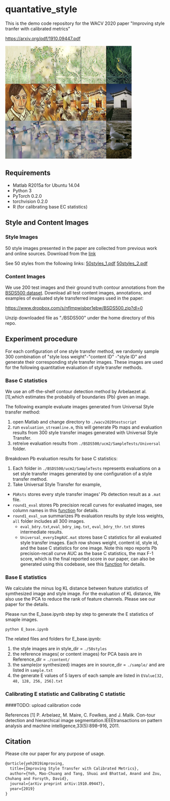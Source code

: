 # quantative_style

This is the demo code repository for the WACV 2020 paper "Improving style tranfer with calibrated metrics"

https://arxiv.org/pdf/1910.09447.pdf

<img src='teasor.png' width=400>

## Requirements
- Matlab R2015a for Ubuntu 14.04 
- Python 3
- PyTorch 0.2.0
- torchvision 0.2.0
- R (for calibrating base EC statistics)

## Style and Content Images
### Style Images
50 style images presented in the paper are collected from previous work and online sources. 
Download from the [link](https://www.dropbox.com/s/v6mrsdo12s459nm/50styles.zip?dl=0])

See 50 styles from the following links:
[50styles_1.pdf](https://github.com/stringtron/quantative_style/files/4075093/50styles_1.pdf) 
[50styles_2.pdf](https://github.com/stringtron/quantative_style/files/4075094/50styles_2.pdf)


### Content Images 
We use 200 test images and their ground truth contour annotations from the [BSDS500 dataset](https://www2.eecs.berkeley.edu/Research/Projects/CS/vision/grouping/resources.html).
Download all test content images, annotations, and examples of evaluated style transferred images used in the paper: 

https://www.dropbox.com/s/nflmpwisbpr1ebw/BSDS500.zip?dl=0

Unzip downloaded file as "./BSDS500" under the home directory of this repo. 

## Experiment procedure
For each configuration of one style transfer method, we randomly sample 300 combination of "style loss weight"-"content ID" -"style ID" and generate their corresponding style transfer images. These images are used for the following quantitative evaluation of style transfer methods.

### Base C statistics 
We use an off-the-shelf contour detection method by Arbelaezet al. [1],which estimates the probabiliy of boundaries (Pb) given an image.

The following example evaluate images generated from Universal Style transfer method: 
1. open Matlab and change directory to `./wacv2020testscript`
2. run `evaluation_streamline.m`, this will generate Pb maps and evaluation results from 300 style transfer images generated with Universal Style Transfer.
3. retreive evaluation results from `./BSDS500/ucm2/SampleTests/Universal` folder.

Breakdown Pb evaluation results for base C statistics:
1. Each folder in `./BSDS500/ucm2/SampleTests` represents evaluations on a set style transfer images generated by one configuration of a style transfer method.
2. Take Universal Style Transfer for example,
  - `PbRsts` stores every style transfer images' Pb detection result as a `.mat` file.
  - `round1_eval` stores Pb precision recall curves for evaluated images, see column names in this [function](https://github.com/stringtron/quantative_style/blob/master/bench/benchmarks/evaluation_bdry_image.m) for details.
  - `round1_eval_sum` summarizes Pb evaluation results by style loss weights, `all` folder includes all 300 images.
      - `eval_bdry.txt`,`eval_bdry_img.txt`, `eval_bdry_thr.txt` stores intermediate results.
      - `Universal_everyImgAUC.mat` stores base C statistics for all evaluated style transfer images. Each row shows weight, content id, style id, and the base C statistics for one image. Note this repo reports Pb precision-recall curve AUC as the base C statistics, the max F-1 score, which is the final reported score in our paper, can also be generated using this codebase, see this [function](https://github.com/stringtron/quantative_style/blob/master/bench/benchmarks/collect_eval_bdry.m) for details. 



### Base E statistics

We calculate the minus log KL distance between feature statistics of symthesized image and style image. For the evaluation of KL distance, We also use the PCA to reduce the rank of feature channels. Please see our paper for the details. 

Please run the E_base.ipynb step by step to generate the E statistics of smaple images.
```
python E_base.ipynb
```
The related files and folders for E_base.ipynb:
1. the style images are in style_dir = `./50styles`
2. the reference images( or content images) for PCA basis are in Reference_dir = `./content/`
3. the sample(or synthesized) images are in source_dir = `./sample/` and are listed in `sample.txt`
4. the generate E values of 5 layers of each sample are listed in `EValue[32, 48, 128, 256, 256].txt`






### Calibrating E statistic and Calibrating C statistic

####TODO: upload calibration code

References
[1]  P.  Arbelaez,  M.  Maire,  C.  Fowlkes,  and  J.  Malik. Con-tour detection and hierarchical image segmentation.IEEEtransactions  on  pattern  analysis  and  machine  intelligence,33(5):898–916, 2011.

## Citation
Please cite our paper for any purpose of usage.
```
@article{yeh2019improving,
  title={Improving Style Transfer with Calibrated Metrics},
  author={Yeh, Mao-Chuang and Tang, Shuai and Bhattad, Anand and Zou, Chuhang and Forsyth, David},
  journal={arXiv preprint arXiv:1910.09447},
  year={2019}
}
```
